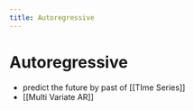 ```yaml
---
title: Autoregressive
---
```


# Autoregressive
- predict the future by past of [[TIme Series]]
- [[Multi Variate AR]]
























































